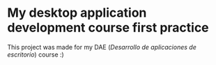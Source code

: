# My desktop application development course first practice

This project was made for my DAE (_Desarrollo de aplicaciones de escritorio_) course :)
